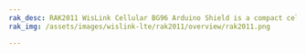 ```yaml
---
rak_desc: RAK2011 WisLink Cellular BG96 Arduino Shield is a compact cellular communications module that supports Low-Power Wide-Area (LPWA) technology for networking Internet-of-Things (IoT) devices. It can simultaneously support 2G, 4G/LTE, NB-IoT, and GPS, with an additional feature of Voice-over-LTE (VoLTE) for high definition (HD) and uninterrupted voice calls.
rak_img: /assets/images/wislink-lte/rak2011/overview/rak2011.png

---
```


<rk-redirect to="/Product-Categories/WisLink/RAK2011/Overview/" />